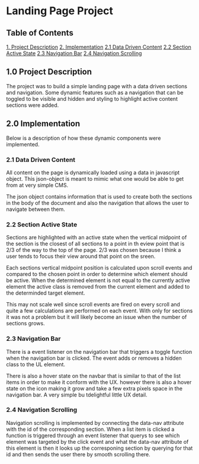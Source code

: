 # Landing Page Project

## Table of Contents

[1. Project Description](#description)
[2. Implementation](#implementation)
[2.1 Data Driven Content](#data-driven-content)
[2.2 Section Active State](#section-active-state)
[2.3 Navigation Bar](#navigation-bar)
[2.4 Navigation Scrolling](#navigation-scrolling)

## 1.0 Project Description

The project was to build a simple landing page with a data driven sections and navigation. Some dynamic features such as a navigation that can be toggled to be visible and hidden and styling to highlight active content sections were added.

## 2.0 Implementation
Below is a description of how these dynamic components were implemented.

### 2.1 Data Driven Content
All content on the page is dynamically loaded using a data in javascript object. This json-object is meant to mimic what one would be able to get from at very simple CMS.

The json object contains information that is used to create both the sections in the body of the document and also the navigation that allows the user to navigate between them.

### 2.2 Section Active State
Sections are highlighted with an active state when the vertical midpoint of the section is the closest of all sections to a point in th eview point that is 2/3 of the way to the top of the page. 2/3 was chosen because I think a user tends to focus their view around that point on the sreen.

Each sections vertical midpoint position is calculated upon scroll events and compared to the chosen point in order to determine which element should be active. When the determined element is not equal to the currently active element the active class is removed from the current element and added to the determinded target element.

This may not scale well since scroll events are fired on every scroll and quite a few calculations are performed on each event. With only for sections it was not a problem but it will likely become an issue when the number of sections grows. 

### 2.3 Navigation Bar
There is a event listener on the navigation bar that triggers a toggle function when the navigation bar is clicked. The event adds or removes a hidden class to the UL element. 

There is also a hover state on the navbar that is similar to that of the list items in order to make it conform with the UX. however there is also a hover state on the icon making it grow and take a few extra pixels space in the navigation bar. A very simple bu tdelightful little UX detail.

### 2.4 Navigation Scrolling
Navigation scrolling is implemented by connecting the data-nav attribute with the id of the corresponding section. When a list item is clicked a function is triggered through an event listener that querys to see which element was targeted by the click event and what the data-nav attribute of this element is then it looks up the corresponing section by querying for that id and then sends the user there by smooth scrolling there.